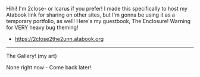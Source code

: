Hihi! I'm 2close- or Icarus if you prefer! I made this specifically to host my Atabook link for sharing on other sites, but I'm gonna be using it as a temporary portfolio, as well!
Here's my guestbook, The Enclosure! Warning for VERY heavy bug theming! 
- https://2close2the2unn.atabook.org

______________________
The Gallery!
(my art)

None right now - Come back later!
